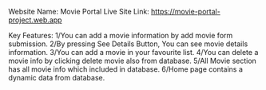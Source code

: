 Website Name: Movie Portal
Live Site Link: https://movie-portal-project.web.app

Key Features:
1/You can add a movie information by add movie form submission.
2/By pressing See Details Button, You can see movie details information.
3/You can add a movie in your favourite list.
4/You can delete a movie info by clicking delete movie also from database.
5/All Movie section has all movie info which included in database.
6/Home page contains a dynamic data from database.
